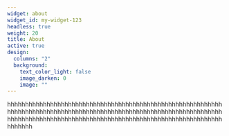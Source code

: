 ```yaml
---
widget: about
widget_id: my-widget-123
headless: true
weight: 20
title: About
active: true
design:
  columns: "2"
  background:
    text_color_light: false
    image_darken: 0
    image: ""
---
```

h﻿hhhhhhhhhhhhhhhhhhhhhhhhhhhhhhhhhhhhhhhhhhhhhhhhhhhhhhhhhhhhhhhhhhhhhhhhhhhhhhhhhhhhhhhhhhhhhhhhhhhhhhhhhhhhhhhhhhhhhhhhhhhhhhhhhhhhhhhhhhhhhhhhhhhhhhhhhhhhhhhhhhhhhhhhhhhhhhhhhhhhhhhhhh